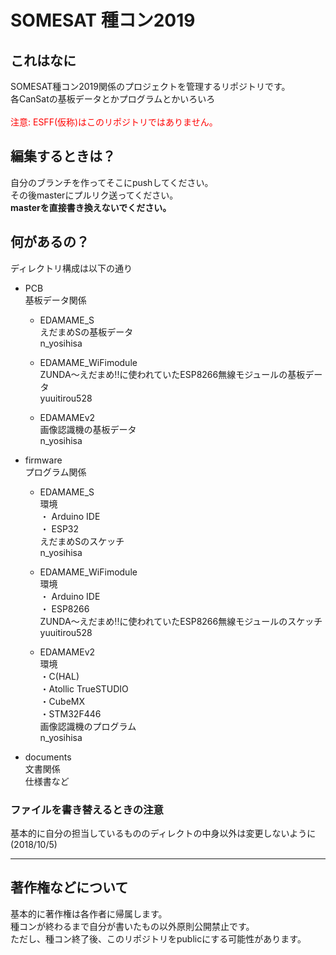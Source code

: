 # SOMESAT 種コン2019

## これはなに
SOMESAT種コン2019関係のプロジェクトを管理するリポジトリです。  
各CanSatの基板データとかプログラムとかいろいろ  
<br>
<font color="Red">注意: ESFF(仮称)はこのリポジトリではありません。</font>

## 編集するときは？  
自分のブランチを作ってそこにpushしてください。  
その後masterにプルリク送ってください。  
**masterを直接書き換えないでください。**   

## 何があるの？
ディレクトリ構成は以下の通り  

- PCB  
基板データ関係
    - EDAMAME_S  
    えだまめSの基板データ  
    n_yosihisa

    - EDAMAME_WiFimodule  
    ZUNDA～えだまめ!!に使われていたESP8266無線モジュールの基板データ  
    yuuitirou528  

    -  	EDAMAMEv2  
    画像認識機の基板データ  
    n_yosihisa  

- firmware  
プログラム関係  
    - EDAMAME_S  
    環境  
    ・ Arduino IDE  
    ・ ESP32  
    えだまめSのスケッチ  
    n_yosihisa

    - EDAMAME_WiFimodule  
    環境  
    ・ Arduino IDE  
    ・ ESP8266  
    ZUNDA～えだまめ!!に使われていたESP8266無線モジュールのスケッチ  
    yuuitirou528  

    -  EDAMAMEv2  
    環境  
    ・C(HAL)  
    ・Atollic TrueSTUDIO  
    ・CubeMX  
    ・STM32F446   
    画像認識機のプログラム  
    n_yosihisa  

- documents  
文書関係  
仕様書など  

### ファイルを書き替えるときの注意  
基本的に自分の担当しているもののディレクトの中身以外は変更しないように (2018/10/5)
***

## 著作権などについて
基本的に著作権は各作者に帰属します。  
種コンが終わるまで自分が書いたもの以外原則公開禁止です。  
ただし、種コン終了後、このリポジトリをpublicにする可能性があります。  